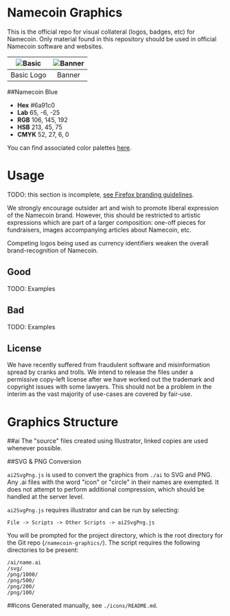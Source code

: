 Namecoin Graphics
=================
This is the official repo for visual collateral (logos, badges, etc) for Namecoin.  Only material found in this repository should be used in official Namecoin software and websites.

|![Basic](https://raw.githubusercontent.com/indolering/namecoin-graphics/master/png/200/200-namecoin-logo.png)|![Banner](https://raw.githubusercontent.com/indolering/namecoin-graphics/master/png/500/500-namecoin-logo+wordmark.png)|
| :--------: | :----: |
| Basic Logo | Banner |

##Namecoin Blue
* **Hex** \#6a91c0
* **Lab** 65, -6, -25
* **RGB** 106, 145, 192
* **HSB** 213, 45, 75 
* **CMYK** 52, 27, 6, 0 

You can find associated color palettes [here](http://paletton.com/#uid=13A0u0kdAIF3ZYj8SRJhWytlSsx).

Usage
=====

TODO: this section is incomplete, [see Firefox branding guidelines](https://www.mozilla.org/en-US/styleguide/identity/firefox/branding/).

We strongly encourage outsider art and wish to promote liberal expression of the Namecoin brand.  However, this should be restricted to artistic expressions which are part of a larger composition: one-off pieces for fundraisers, images accompanying articles about Namecoin, etc.

Competing logos being used as currency identifiers weaken the overall brand-recognition of Namecoin.

## Good

TODO: Examples

## Bad

TODO: Examples

## License
We have recently suffered from fraudulent software and misinformation spread by cranks and trolls. We intend to release the files under a permissive copy-left license after we have worked out the trademark and copyright issues with some lawyers.  This should not be a problem in the interim as the vast majority of use-cases are covered by fair-use.

Graphics Structure
==================

##ai
The "source" files created using Illustrator, linked copies are used whenever possible.

##SVG & PNG Conversion

`ai2SvgPng.js` is used to convert the graphics from `./ai` to SVG and PNG.  Any .ai files with the word "icon" or "circle" in their names are exempted. It does not attempt to perform additional compression, which should be handled at the server level.

`ai2SvgPng.js` requires illustrator and can be run by selecting:

	File -> Scripts -> Other Scripts -> ai2SvgPng.js

You will be prompted for the project directory, which is the root directory for the Git repo (`/namecoin-graphics/`). The script requires the following directories to be present:

	/ai/name.ai
	/svg/
	/png/1000/
	/png/500/
	/png/200/
	/png/100/

##icons
Generated manually, see `./icons/README.md`.